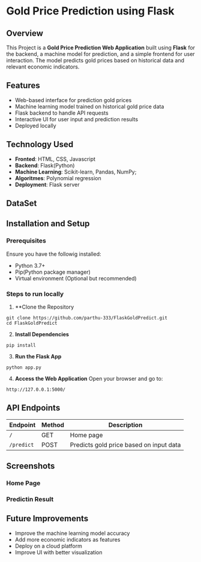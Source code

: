 # Gold Price Prediction using Flask
## Overview
This Project is a **Gold Price Prediction Web Application** built using **Flask** for the backend, a machine model for prediction, and a simple frontend for user interaction. The model predicts gold prices based on historical data and relevant economic indicators.
## Features
- Web-based interface for prediction gold prices
- Machine learning model trained on historical gold price data
- Flask backend to handle API requests
- Interactive UI for user input and prediction results
- Deployed locally
## Technology Used
- **Fronted**: HTML, CSS, Javascript
- **Backend**: Flask(Python)
- **Machine Learning**: Scikit-learn, Pandas, NumPy;
- **Algoritmes**: Polynomial regression
- **Deployment**: Flask server
## DataSet

## Installation and Setup
### Prerequisites
Ensure you have the followig installed:
- Python 3.7+
- Pip(Python package manager)
- Virtual environment (Optional but recommended)
### Steps to run locally
1. **Clone the Repository
```
git clone https://github.com/parthu-333/FlaskGoldPredict.git
cd FlaskGoldPredict
```
2. **Install Dependencies**
```
pip install
```
3. **Run the Flask App**
```
python app.py
```
4. **Access the Web Application** Open your browser and go to:
```
http://127.0.0.1:5000/
```
## API Endpoints

| Endpoint  | Method | Description |
|-----------|--------|-------------|
| `/`       | GET    | Home page |
| `/predict`| POST   | Predicts gold price based on input data |
## Screenshots
### Home Page
### Predictin Result
## Future Improvements
- Improve the machine learning model accuracy
- Add more economic indicators as features
- Deploy on a cloud platform
- Improve UI with better visualization
